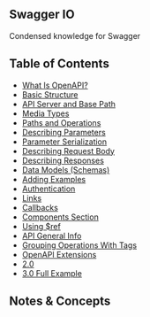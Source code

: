 ## Swagger IO 

Condensed knowledge for Swagger

## Table of Contents
- [What Is OpenAPI?](https://github.com/janvmusic/2020-learning/blob/master/swagger/openapi.md)
- [Basic Structure](https://github.com/janvmusic/2020-learning/blob/master/swagger/basic-structure.md)
- [API Server and Base Path](https://github.com/janvmusic/2020-learning/blob/master/swagger/api-server-base-path.md)
- [Media Types](https://github.com/janvmusic/2020-learning/blob/master/swagger/media-types.md)
- [Paths and Operations](https://github.com/janvmusic/2020-learning/blob/master/swagger/paths-and-operations.md)
- [Describing Parameters](https://github.com/janvmusic/2020-learning/blob/master/swagger/describing-parameters.md)
- [Parameter Serialization](https://github.com/janvmusic/2020-learning/blob/master/swagger/parameter-serialization.md)
- [Describing Request Body]()
- [Describing Responses]()
- [Data Models (Schemas)]()
- [Adding Examples]()
- [Authentication]()
- [Links]()
- [Callbacks]()
- [Components Section]()
- [Using $ref]()
- [API General Info]()
- [Grouping Operations With Tags]()
- [OpenAPI Extensions]()
- [2.0]()
- [3.0 Full Example](https://github.com/janvmusic/2020-learning/blob/master/swagger/full-example.yml)

## Notes & Concepts

